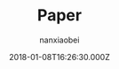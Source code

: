 ---
title: Paper
github: https://github.com/nanxiaobei/hugo-paper
demo: https://nanxiaobei.github.io/hugo-paper/
author: nanxiaobei
ssg:
  - Hugo
cms:
  - Markdown
date: 2018-01-08T16:26:30.000Z
description: 🌩 A simple, clean, flexible Hugo theme
draft: true
publish_date: '2018-01-08T16:26:30Z'
update_date: '2022-10-24T13:36:26Z'
github_star: 1231
github_fork: 262
disabled_reason: Github repo not found
---